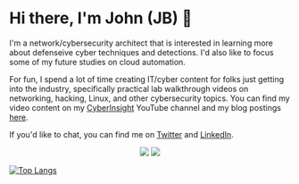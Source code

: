 # Hi there, I'm John (JB) 🤝
I'm a network/cybersecurity architect that is interested in learning more about defenseive cyber techniques and detections. I'd also like to focus some of my future studies on cloud automation. 

For fun, I spend a lot of time creating IT/cyber content for folks just getting into the industry, specifically practical lab walkthrough videos on networking, hacking, Linux, and other cybersecurity topics. You can find my video content on my [CyberInsight](https://youtube.com/c/cyberinsight) YouTube channel and my blog postings [here](jbcsec.com/insights).

If you'd like to chat, you can find me on [Twitter](https://twitter.com/jbizzle703) and [LinkedIn](https://www.linkedin.com/in/john-breth-730b7755/).

<p align="center">
    <a href="https://twitter.com/jbizzle703"><img src="https://img.shields.io/twitter/follow/jbizzle703?style=for-the-badge&logo=twitter&logoColor=ffffff&labelColor=1a1a1a&color=53B1A8"></a>
    <a href="https://youtube.com/c/cyberinsight"><img src="https://img.shields.io/youtube/channel/subscribers/UCmJJUewPWfnyzvZRrFHlykA?style=for-the-badge&logo=youtube&logoColor=ffffff&labelColor=1a1a1a&color=53B1A8"></a>

[![Top Langs](https://github-readme-stats.vercel.app/api/top-langs/?username=JohnBreth&layout=compact)](https://github.com/JohnBreth)
    
#

<!---
JohnBreth/JohnBreth is a ✨ special ✨ repository because its `README.md` (this file) appears on your GitHub profile.
You can click the Preview link to take a look at your changes.
--->
